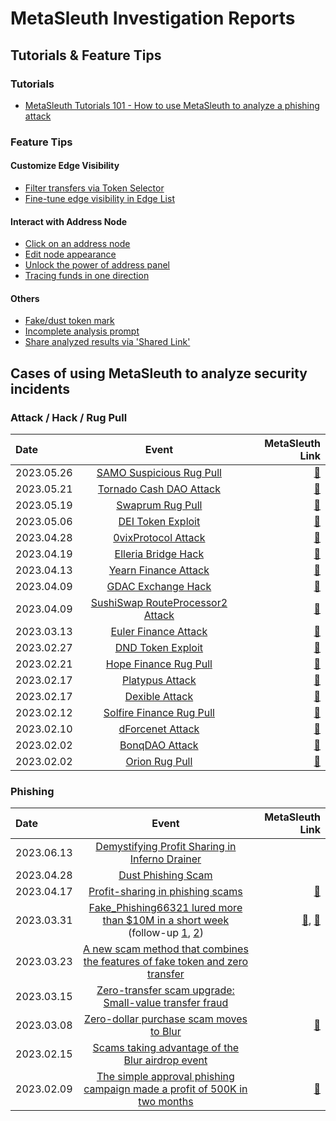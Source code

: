 # MetaSleuth Investigation Reports

## Tutorials & Feature Tips
### Tutorials
- [MetaSleuth Tutorials 101 - How to use MetaSleuth to analyze a phishing attack](https://blocksecteam.medium.com/metasleuth-how-to-use-metasleuth-to-analyze-a-phishing-attack-b525caac14c5)

### Feature Tips
#### Customize Edge Visibility
- [Filter transfers via Token Selector](https://twitter.com/MetaSleuth/status/1662037812152270849)
- [Fine-tune edge visibility in Edge List](https://twitter.com/MetaSleuth/status/1662381274957479936)

#### Interact with Address Node
- [Click on an address node](https://twitter.com/MetaSleuth/status/1661274499080126467)
- [Edit node appearance](https://twitter.com/MetaSleuth/status/1649343905081724928)
- [Unlock the power of address panel](https://twitter.com/MetaSleuth/status/1661646760136286208)
- [Tracing funds in one direction](https://twitter.com/MetaSleuth/status/1664153983961923595)

#### Others
- [Fake/dust token mark](https://twitter.com/MetaSleuth/status/1641421880942034949)
- [Incomplete analysis prompt](https://twitter.com/MetaSleuth/status/1646105974078599168)
- [Share analyzed results via 'Shared Link'](https://twitter.com/MetaSleuth/status/1650065235234160641)



## Cases of using MetaSleuth to analyze security incidents

### Attack / Hack / Rug Pull
| Date | Event | MetaSleuth Link |
| :--- | :---: | ---------------:|
| 2023.05.26 | [SAMO Suspicious Rug Pull](https://twitter.com/MetaSleuth/status/1662098229083914240) | [🔗](https://metasleuth.io/result/arbitrum/0x7328bEF774b51154DF52873e41682015223b9909?source=3d771dab-9866-409a-b282-907dbd2f7ce0) |
| 2023.05.21 | [Tornado Cash DAO Attack](https://twitter.com/MetaSleuth/status/1660220008549560322) | [🔗](https://metasleuth.io/result/eth/0x092123663804f8801b9b086b03B98D706f77bD59?source=a253d403-e756-443e-a4ac-bebfbc56ee10) |
| 2023.05.19 | [Swaprum Rug Pull](https://twitter.com/MetaSleuth/status/1659379410892640256) | [🔗](https://metasleuth.io/result/eth/0xaaf8b44376f4ef3ed477eeeb3553b7623fef5e1c?source=e47c11cf-d3a3-483e-99cf-bb0a54902fd8) |
| 2023.05.06 | [DEI Token Exploit](https://twitter.com/MetaSleuth/status/1654688526095745024) | [🔗](https://metasleuth.io/result/arbitrum/0x189cf534de3097c08b6beaf6eb2b9179dab122d1?source=ceba641b-f503-4cee-aba8-3345818302da) |
| 2023.04.28 | [0vixProtocol Attack](https://twitter.com/MetaSleuth/status/1651930386904252421) | [🔗](https://metasleuth.io/result/polygon/0x702ef63881b5241ffb412199547bcd0c6910a970?source=b7631565-4ec8-459d-a0f0-884b6323c215) |
| 2023.04.19 | [Elleria Bridge Hack](https://twitter.com/MetaSleuth/status/1648905557410201601) | [🔗](https://metasleuth.io/result/eth/0xf2cbf39e7668ebb113f2c609bbd6ea1dfce5d376?source=7bce3560-6758-47cb-ab92-1abd6263fe79) |
| 2023.04.13 | [Yearn Finance Attack](https://twitter.com/MetaSleuth/status/1646441750918217728) | [🔗](https://metasleuth.io/result/eth/0x8102ae88c617deb2a5471cac90418da4ccd0579e?source=a4bbce7b-0e6b-40d9-a751-e8d09a40bce4) |
| 2023.04.09 | [GDAC Exchange Hack](https://twitter.com/MetaSleuth/status/1645692516401033216) | [🔗](https://metasleuth.io/result/eth/0x87597bdb421482190e223aca0a4dead75ab0a98d?source=7b74f8f1-a74d-47db-b76e-c50c11f25409) | 
| 2023.04.09 | [SushiSwap RouteProcessor2 Attack](https://twitter.com/MetaSleuth/status/1644940303466647553) | [🔗](https://metasleuth.io/result/eth/0xb8f57cf82b7057d9d03f1500e3f0ce46980388c3b13ff317f1c617d932313386?source=14596d51-2cd0-4688-987f-36e34f36bd5a) |
| 2023.03.13 | [Euler Finance Attack](https://twitter.com/MetaSleuth/status/1635210320636682242) | [🔗](https://metasleuth.io/result/eth/0xebc29199c817dc47ba12e3f86102564d640cbf99?source=dd621df4-27bc-4c06-8488-faf79a2e69c7) |
| 2023.02.27 | [DND Token Exploit](https://twitter.com/MetaSleuth/status/1630210958084952065) | [🔗](https://metasleuth.io/result/bsc/0xBACa2500B0F3009B420A7592BB1485E7bA419D76?source=7c53fc54-e594-4c93-8d63-74503f1abfb6) |
| 2023.02.21 | [Hope Finance Rug Pull](https://twitter.com/MetaSleuth/status/1627907105394130944) | [🔗](https://metasleuth.io/result/eth/0x957D354d853a1FF03dDa608F3577d24eA18fCecE?source=249b94d6-bd23-473c-aeb7-e02d02ca50ee) |
| 2023.02.17 | [Platypus Attack](https://twitter.com/MetaSleuth/status/1626427932314054656) | [🔗](https://metasleuth.io/result/avalanche/0xeff003d64046a6f521ba31f39405cb720e953958?source=dfd4d20e-b9a2-4d11-a255-6800c0a5c2b7) |
| 2023.02.17 | [Dexible Attack](https://twitter.com/MetaSleuth/status/1626496855520739328) | [🔗](https://metasleuth.io/result/eth/0x684083f312ac50f538cc4b634d85a2feafaab77a?source=5f071a34-d87e-4c66-b9eb-d048e524be6b) |
| 2023.02.12 | [Solfire Finance Rug Pull](https://twitter.com/MetaSleuth/status/1624799652158795776) | [🔗](https://metasleuth.io/result/eth/0x47f238e6cfc42213c163039e55cc856306b53cb3?source=8734284e-91df-48ad-bfc1-8a12f66fcc9e) |
| 2023.02.10 | [dForcenet Attack](https://twitter.com/MetaSleuth/status/1623911374551412738) | [🔗](https://metasleuth.io/result/eth/0xe0d551017c0111ac11108641771897aa33b2817c?source=7c293039-fe13-4faf-93a9-756a3c27d9cc) |
| 2023.02.02 | [BonqDAO Attack](https://twitter.com/MetaSleuth/status/1621006016065474560) | [🔗](https://metasleuth.io/result/polygon/0xcacf2d28b2a5309e099f0c6e8c60ec3ddf656642?source=366a8ae3-b0c6-42f9-9932-d05fe599dd12) |
| 2023.02.02 | [Orion Rug Pull](https://twitter.com/MetaSleuth/status/1621133145092542464) | [🔗](https://metasleuth.io/result/eth/0xe12b7d714256343ef9387b4a0f22b33616b1a4ff?source=74bcf7cb-6420-430d-94ac-3970606609a7) |


### Phishing
| Date | Event | MetaSleuth Link |
| :--- | :---: | ---------------:|
| 2023.06.13 | [Demystifying Profit Sharing in Inferno Drainer](https://blocksecteam.medium.com/demystifying-profit-sharing-in-inferno-drainer-2e8a9afb974b) || 
| 2023.04.28 | [Dust Phishing Scam](https://twitter.com/MetaSleuth/status/1651867346582003713) | |
| 2023.04.17 | [Profit-sharing in phishing scams](https://twitter.com/MetaSleuth/status/1647810647152005120) | [🔗](https://metasleuth.io/report?report_id=8e22db2d295557bd23b45a9a0f0d1ada) |
| 2023.03.31 | [Fake_Phishing66321 lured more than $10M in a short week](https://twitter.com/MetaSleuth/status/1641741859876900865) (follow-up [1](https://twitter.com/MetaSleuth/status/1643901208116224000), [2](https://twitter.com/MetaSleuth/status/1644261722059051008)) | [🔗](https://metasleuth.io/result/eth/0xb475fd8c0c08164b677cd48cd685adaafcfa68386764909e1601bb8b8df70306?source=aa850b99-7dde-44ec-8293-de0624ec1786), [🔗](https://metasleuth.io/result/eth/0xc818d42bcff714343df350d29087638f58ad2f15a0ff93c91b12e5313333a017?source=42aadd58-2c1e-4a36-b248-9ac5d44861f5) | 
| 2023.03.23 | [A new scam method that combines the features of fake token and zero transfer](https://twitter.com/MetaSleuth/status/1638765390355628033) | |
| 2023.03.15 | [Zero-transfer scam upgrade: Small-value transfer fraud](https://twitter.com/MetaSleuth/status/1635856097067294722) | |
| 2023.03.08 | [Zero-dollar purchase scam moves to Blur](https://twitter.com/MetaSleuth/status/1633714741834301440) | [🔗](https://metasleuth.io/result/eth/0x1661F1B207629e4F385DA89cFF535C8E5Eb23Ee3?source=715732d3-47fc-4d2a-9f0a-56f163dd9c82) | 
| 2023.02.15 | [Scams taking advantage of the Blur airdrop event](https://twitter.com/MetaSleuth/status/1625836399353282562) | |
| 2023.02.09 | [The simple approval phishing campaign made a profit of 500K in two months](https://twitter.com/MetaSleuth/status/1623652965583298560) | [🔗](https://metasleuth.io/result/eth/0xf6728c9c78d3a794770960c37b4708e395fae079?source=bc348ce6-3091-43ba-bad2-3d3ef40c8322) |
